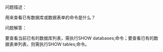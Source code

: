 问题描述：

用来查看已有数据库或数据表单的命令是什么？

问题解答：

要查看当前已有的数据库列表，需执行SHOW databases;命令；要查看已有的数据表单列表，则需执行SHOW tables;命令。



